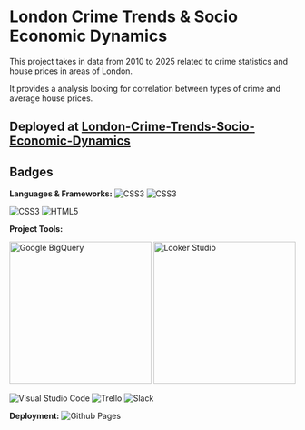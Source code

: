 # London Crime Trends & Socio Economic Dynamics

This project takes in data from 2010 to 2025 related to crime statistics and house prices in areas of London.

It provides a analysis looking for correlation between types of crime and average house prices.

## Deployed at [London-Crime-Trends-Socio-Economic-Dynamics](https://deanw77.github.io/London-Crime-Trends-Socio-Economic-Dynamics/)

## Badges

**Languages & Frameworks:**
![CSS3](https://img.shields.io/badge/sql-%231572B6.svg?style=for-the-badge&logo=sql&logoColor=white)
![CSS3](https://img.shields.io/badge/python-%231572B6.svg?style=for-the-badge&logo=python&logoColor=white)

![CSS3](https://img.shields.io/badge/css3-%231572B6.svg?style=for-the-badge&logo=css3&logoColor=white)
![HTML5](https://img.shields.io/badge/html5-%23E34F26.svg?style=for-the-badge&logo=html5&logoColor=white)

**Project Tools:**

<img src="https://estuary.dev/static/3bd6b9f77724bae6fcf155fa6d5311eb/32e1c/01_Big_Query_23cf90cbab.png" alt="Google BigQuery" width="250">

<img src="https://upload.wikimedia.org/wikipedia/commons/thumb/4/4c/Looker.svg/2560px-Looker.svg.png" alt="Looker Studio" width="250">

![Visual Studio Code](https://img.shields.io/badge/Visual%20Studio%20Code-0078d7.svg?style=for-the-badge&logo=visual-studio-code&logoColor=white)
![Trello](https://img.shields.io/badge/Trello-%23026AA7.svg?style=for-the-badge&logo=Trello&logoColor=white)
![Slack](https://img.shields.io/badge/Slack-4A154B?style=for-the-badge&logo=slack&logoColor=white)

**Deployment:**
![Github Pages](https://img.shields.io/badge/github%20pages-121013?style=for-the-badge&logo=github&logoColor=white)
